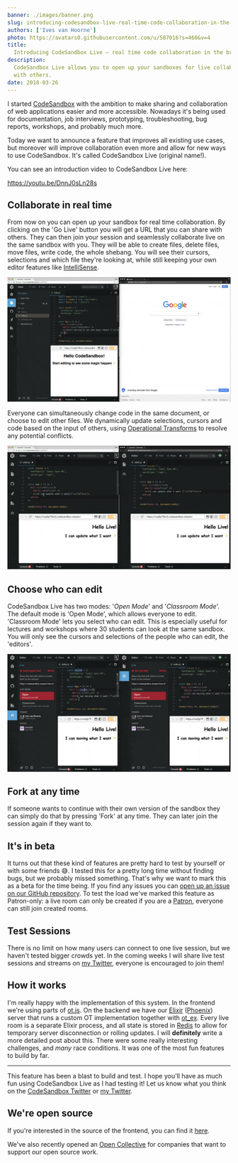 ```yaml
---
banner: ./images/banner.png
slug: introducing-codesandbox-live-real-time-code-collaboration-in-the-browser
authors: ['Ives van Hoorne']
photo: https://avatars0.githubusercontent.com/u/587016?s=460&v=4
title:
  Introducing CodeSandbox Live — real time code collaboration in the browser
description:
  CodeSandbox Live allows you to open up your sandboxes for live collaboration
  with others.
date: 2018-03-26
---
```


I started [CodeSandbox](https://codesandbox.stream) with the ambition to make
sharing and collaboration of web applications easier and more accessible.
Nowadays it's being used for documentation, job interviews, prototyping,
troubleshooting, bug reports, workshops, and probably much more.

Today we want to announce a feature that improves all existing use cases, but
moreover will improve collaboration even more and allow for new ways to use
CodeSandbox. It's called CodeSandbox Live (original name!).

You can see an introduction video to CodeSandbox Live here:

https://youtu.be/DnnJ0sLn28s

## Collaborate in real time

From now on you can open up your sandbox for real time collaboration. By
clicking on the 'Go Live' button you will get a URL that you can share with
others. They can then join your session and seamlessly collaborate live on the
same sandbox with you. They will be able to create files, delete files, move
files, write code, the whole shebang. You will see their cursors, selections and
which file they're looking at, while still keeping your own editor features like
[IntelliSense](https://code.visualstudio.com/docs/editor/intellisense).

![](./images/0.gif)

Everyone can simultaneously change code in the same document, or choose to edit
other files. We dynamically update selections, cursors and code based on the
input of others, using
[Operational Transforms](https://en.wikipedia.org/wiki/Operational_transformation)
to resolve any potential conflicts.

![](./images/1.gif)

## Choose who can edit

CodeSandbox Live has two modes: '_Open Mode_' and '_Classroom Mode_'. The
default mode is 'Open Mode', which allows everyone to edit. 'Classroom Mode'
lets you select who can edit. This is especially useful for lectures and
workshops where 30 students can look at the same sandbox. You will only see the
cursors and selections of the people who can edit, the 'editors'.

![](./images/2.gif)

## Fork at any time

If someone wants to continue with their own version of the sandbox they can
simply do that by pressing 'Fork' at any time. They can later join the session
again if they want to.

## It's in beta

It turns out that these kind of features are pretty hard to test by yourself or
with some friends 😅. I tested this for a pretty long time without finding bugs,
but we probably missed something. That's why we want to mark this as a beta for
the time being. If you find any issues you can
[open up an issue on our GitHub repository](https://github.com/codesandbox/codesandbox-client/issues/new/choose).
To test the load we've marked this feature as Patron-only: a live room can only
be created if you are a [Patron](https://codesandbox.stream/patron), everyone can
still join created rooms.

## Test Sessions

There is no limit on how many users can connect to one live session, but we
haven't tested bigger crowds yet. In the coming weeks I will share live test
sessions and streams on [my Twitter](https://twitter.com/CompuIves), everyone is
encouraged to join them!

## How it works

I'm really happy with the implementation of this system. In the frontend we're
using parts of [ot.js](https://github.com/Operational-Transformation/ot.js). On
the backend we have our [Elixir](https://elixir-lang.org)
([Phoenix](https://github.com/phoenixframework/phoenix)) server that runs a
custom OT implementation together with [ot_ex](https://github.com/jclem/ot_ex).
Every live room is a separate Elixir process, and all state is stored in
[Redis](https://github.com/antirez/redis) to allow for temporary server
disconnection or rolling updates. I will **definitely** write a more detailed
post about this. There were some really interesting challenges, and _many_ race
conditions. It was one of the most fun features to build by far.

---

This feature has been a blast to build and test. I hope you'll have as much fun
using CodeSandbox Live as I had testing it! Let us know what you think on the
[CodeSandbox Twitter](https://twitter.com/codesandbox) or
[my Twitter](https://twitter.com/CompuIves).

## We're open source

If you're interested in the source of the frontend, you can find it
[here](https://github.com/codesandbox/codesandbox-client).

We've also recently opened an
[Open Collective](https://opencollective.com/codesandbox) for companies that
want to support our open source work.
